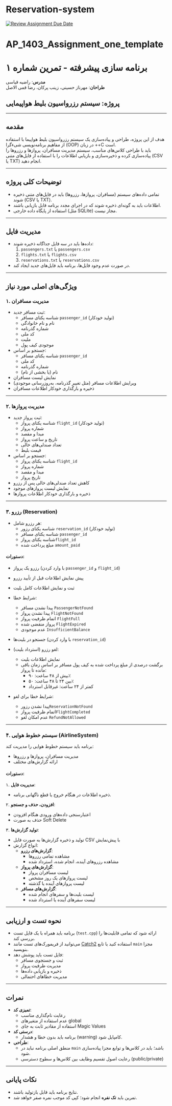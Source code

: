 # Reservation-system

[![Review Assignment Due Date](https://classroom.github.com/assets/deadline-readme-button-22041afd0340ce965d47ae6ef1cefeee28c7c493a6346c4f15d667ab976d596c.svg)](https://classroom.github.com/a/h04y3RZ-)
# AP_1403_Assignment_one_template
# برنامه سازی پیشرفته - تمرین شماره ۱

**مدرس**: راضیه قیاسی  
**طراحان**: مهرناز حسینی، زینب پرکان، رضا قمی الاصل

## پروژه: سیستم رزرواسیون بلیط هواپیمایی

---

## مقدمه

هدف از این پروژه، طراحی و پیاده‌سازی یک سیستم رزرواسیون بلیط هواپیما با استفاده از مفاهیم برنامه‌نویسی شیءگرا (OOP) در زبان ++C است.  
باید با طراحی کلاس‌های مناسب، سیستم مدیریت مسافران، پروازها و رزروها را پیاده‌سازی کرده و ذخیره‌سازی و بازیابی اطلاعات را با استفاده از فایل‌های متنی (CSV یا TXT) انجام دهید.

---

## توضیحات کلی پروژه

- تمامی داده‌های سیستم (مسافران، پروازها، رزروها) باید در فایل‌های متنی ذخیره شوند (CSV یا TXT).
- اطلاعات باید به گونه‌ای ذخیره شوند که در اجرای مجدد برنامه قابل بازیابی باشند.
- استفاده از پایگاه داده خارجی (مثل SQLite) مجاز نیست.

---

## مدیریت فایل

- داده‌ها باید در سه فایل جداگانه ذخیره شوند:
  1. `passengers.txt` یا `passengers.csv`
  2. `flights.txt` یا `flights.csv`
  3. `reservations.txt` یا `reservations.csv`
- در صورت عدم وجود فایل‌ها، برنامه باید فایل‌های جدید ایجاد کند.

---

## ویژگی‌های اصلی مورد نیاز

### ۱. مدیریت مسافران

- ثبت مسافر جدید:
  - شناسه یکتای مسافر `passenger_id` (تولید خودکار)
  - نام و نام خانوادگی
  - شماره گذرنامه
  - کد ملی
  - ملیت
  - موجودی کیف پول
- جستجو بر اساس:
  - شناسه یکتای مسافر `passenger_id`
  - کد ملی
  - شماره گذرنامه
  - نام (یا بخشی از نام)
- نمایش لیست مسافران
- ویرایش اطلاعات مسافر (مثل تغییر گذرنامه، به‌روزرسانی موجودی)
- ذخیره و بارگذاری خودکار اطلاعات مسافران

---

### ۲. مدیریت پروازها

- ثبت پرواز جدید:
  - شناسه یکتای پرواز `flight_id` (تولید خودکار)
  - شماره پرواز
  - مبدا و مقصد
  - تاریخ و ساعت پرواز
  - تعداد صندلی‌های خالی
  - قیمت بلیط
- جستجو بر اساس:
  - شناسه یکتای پرواز `flight_id`
  - شماره پرواز
  - مبدا و مقصد
  - تاریخ پرواز
- کاهش تعداد صندلی‌های خالی پس از رزرو
- نمایش لیست پروازهای موجود
- ذخیره و بارگذاری خودکار اطلاعات پروازها

---

### ۳. رزرو (Reservation)

- هر رزرو شامل:
  - شناسه یکتای رزور `reservation_id` (تولید خودکار)
  - شناسه یکتای مسافر `passenger_id`
  - شناسه یکتای پرواز`flight_id`
  - مبلغ پرداخت شده `amount_paid`
  
#### دستورات:

- رزرو یک پرواز (با وارد کردن `passenger_id` و `flight_id`)
- پیش نمایش اطلاعات قبل از تأیید رزرو
- ثبت و نمایش اطلاعات کامل بلیت
- شرایط خطا:
  - پیدا نشدن مسافر `PassengerNotFound`
  - پیدا نشدن پرواز `FlightNotFound`
  - اتمام ظرفیت پرواز `FlightFull`
  - پرواز منقضی شده `FlightExpired`
  - عدم موجودی `InsufficientBalance`
  
- جستجو در بلیت‌ها (با وارد کردن `reservation_id`)
- لغو رزرو (استرداد بلیت):
  - نمایش اطلاعات بلیت
  - برگشت درصدی از مبلغ پرداخت شده به کیف پول مسافر بر اساس زمان باقی مانده تا پرواز:
    - بیش از ۴۸ ساعت: ۹۰٪
    - بین ۲۴ تا ۴۸ ساعت: ۵۰٪
    - کمتر از ۲۴ ساعت: غیرقابل استرداد
- شرایط خطا برای لغو:
  - پیدا نشدن رزور`ReservationNotFound`
  - اتمام ظرفیت پرواز`FlightCompleted`
  - عدم امکان لغو `RefundNotAllowed`

---

### ۴. سیستم خطوط هوایی (AirlineSystem)

برنامه باید سیستم خطوط هوایی را مدیریت کند:
- مدیریت مسافران، پروازها و رزروها
- ارائه گزارش‌های مختلف

#### دستورات:

۱. **مدیریت فایل**:
   - ذخیره اطلاعات در هنگام خروج یا قطع ناگهانی برنامه.

۲. **افزودن، حذف و جستجو**:
   - اعتبارسنجی داده‌های ورودی هنگام افزودن
   - حذف به صورت Soft Delete

۳. **تولید گزارش‌ها**:
   - تولید و ذخیره گزارش‌ها به صورت فایل CSV با پیش‌نمایش
   - انواع گزارش:
     - **گزارش‌های رزرو**:
       - مشاهده تمامی رزروها
       - مشاهده رزروهای آینده، انجام شده، استرداد شده
     - **گزارش‌های پرواز**:
       - لیست مسافران پرواز
       - لیست پروازهای یک روز مشخص
       - لیست پروازهای آینده یا گذشته
     - **گزارش‌های مسافر**:
       - لیست بلیت‌ها و سفرهای انجام شده
       - لیست سفرهای آینده یا استرداد شده

---

## نحوه تست و ارزیابی

- برنامه باید همراه با یک فایل تست (`test.cpp`) ارائه شود که تمامی قابلیت‌ها را بررسی کند.
- می‌توانید از فریمورک‌های تست مانند [Catch2](https://github.com/catchorg/Catch2) استفاده کنید یا تابع `main` مجزا بنویسید.
- فایل تست باید پوشش دهد:
  - ثبت و جستجوی مسافر
  - مدیریت ظرفیت پرواز
  - ذخیره و بازیابی داده‌ها
  - مدیریت خطاهای احتمالی

---

## نمرات

- **تمیزی کد**:
  - رعایت نام‌گذاری مناسب
  - عدم استفاده از متغیرهای global
  - استفاده از مقادیر ثابت به جای Magic Values
- **درستی کد**:
  - برنامه باید بدون خطا و هشدار (warning) کامپایل شود.
- **طراحی**:
  - منطق اصلی برنامه نباید در `main` باشد؛ باید در کلاس‌ها و توابع مجزا پیاده‌سازی شود.
  - رعایت اصول تقسیم وظایف بین کلاس‌ها و سطوح دسترسی (public/private)

---

## نکات پایانی

- نتایج برنامه باید قابل بازتولید باشند.
- تمرین باید **تک نفره** انجام شود؛ کپی کد موجب نمره صفر خواهد شد.



 
